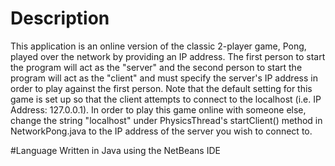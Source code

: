 # Description
This application is an online version of the classic 2-player game, Pong, played over the network by providing an IP address. The first person to start the program will act as the "server" and the second person to start the program will act as the "client" and must specify the server's IP address in order to play against the first person. Note that the default setting for this game is set up so that the client attempts to connect to the localhost (i.e. IP Address: 127.0.0.1). In order to play this game online with someone else, change the string "localhost" under PhysicsThread's startClient() method in NetworkPong.java to the IP address of the server you wish to connect to.

#Language
Written in Java using the NetBeans IDE
